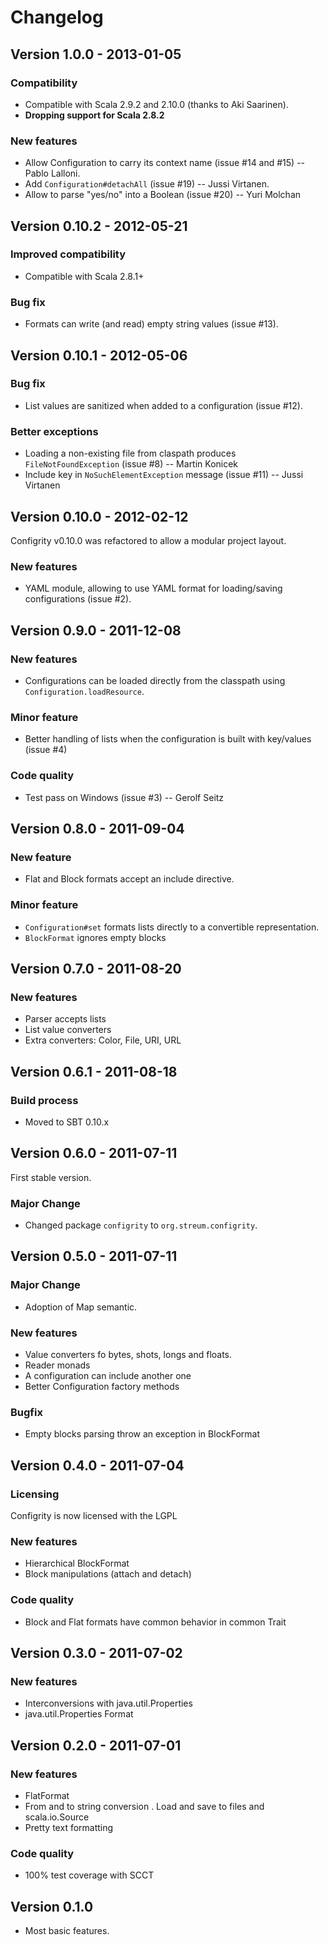Changelog
=========

Version 1.0.0 - 2013-01-05
--------------------------

### Compatibility

  - Compatible with Scala 2.9.2 and 2.10.0 (thanks to Aki Saarinen).
  - **Dropping support for Scala 2.8.2**

### New features

  - Allow Configuration to carry its context name (issue #14 and #15) -- Pablo Lalloni.
  - Add `Configuration#detachAll` (issue #19) -- Jussi Virtanen.
  - Allow to parse "yes/no" into a Boolean (issue #20) -- Yuri Molchan

Version 0.10.2 - 2012-05-21
---------------------------

### Improved compatibility

  - Compatible with Scala 2.8.1+

### Bug fix

  - Formats can write (and read) empty string values (issue #13).


Version 0.10.1 - 2012-05-06
---------------------------

### Bug fix

  - List values are sanitized when added to a configuration (issue #12).

### Better exceptions

  - Loading a non-existing file from claspath produces `FileNotFoundException` 
    (issue #8) -- Martin Konicek
  - Include key in `NoSuchElementException` message (issue #11) -- Jussi Virtanen

Version 0.10.0 - 2012-02-12
---------------------------

Configrity v0.10.0 was refactored to allow a modular project layout.

### New features

 - YAML module, allowing to use YAML format for loading/saving configurations (issue #2).


Version 0.9.0 - 2011-12-08
--------------------------

### New features

  - Configurations can be loaded directly from the classpath using
    `Configuration.loadResource`.
  
### Minor feature

  - Better handling of lists when the configuration is built with
    key/values (issue #4)

### Code quality

  - Test pass on Windows (issue #3) -- Gerolf Seitz
    

Version 0.8.0 - 2011-09-04
--------------------------

### New feature

  - Flat and Block formats accept an include directive.

### Minor feature

  - `Configuration#set` formats lists directly to a convertible representation.
  - `BlockFormat` ignores empty blocks  

Version 0.7.0 - 2011-08-20
--------------------------

### New features

  - Parser accepts lists
  - List value converters
  - Extra converters: Color, File, URI, URL

Version 0.6.1 - 2011-08-18
--------------------------

### Build process

  - Moved to SBT 0.10.x


Version 0.6.0 - 2011-07-11
--------------------------

First stable version.

### Major Change

  - Changed package `configrity` to `org.streum.configrity`.

Version 0.5.0 - 2011-07-11
--------------------------

### Major Change

  - Adoption of Map semantic.

### New features

  - Value converters fo bytes, shots, longs and floats.
  - Reader monads
  - A configuration can include another one
  - Better Configuration factory methods

### Bugfix

  - Empty blocks parsing throw an exception in BlockFormat

Version 0.4.0 - 2011-07-04
--------------------------

### Licensing 

  Configrity is now licensed with the LGPL

### New features 

  - Hierarchical BlockFormat
  - Block manipulations (attach and detach)

### Code quality 

  - Block and Flat formats have common behavior in common Trait

Version 0.3.0 - 2011-07-02 
--------------------------

### New features 
    
  - Interconversions with java.util.Properties
  - java.util.Properties Format

Version 0.2.0 - 2011-07-01 
--------------------------

### New features 
    
  - FlatFormat
  - From and to string conversion
  . Load and save to files and scala.io.Source
  - Pretty text formatting

### Code quality 

  - 100% test coverage with SCCT

Version 0.1.0 
-------------

  - Most basic features.
